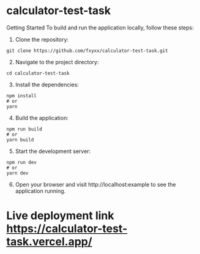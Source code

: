 # calculator-test-task
Getting Started
To build and run the application locally, follow these steps:

1. Clone the repository:
```
git clone https://github.com/fxyxx/calculator-test-task.git
```
2. Navigate to the project directory:
```
cd calculator-test-task
```
3. Install the dependencies:
```
npm install
# or
yarn

```
4. Build the application:
```
npm run build
# or
yarn build

```
5. Start the development server:
```
npm run dev
# or
yarn dev

```
6. Open your browser and visit http://localhost:example to see the application running.

# Live deployment link https://calculator-test-task.vercel.app/
